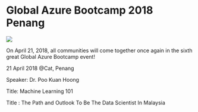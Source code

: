 # Global Azure Bootcamp 2018 Penang

<img src='http://mygab18.azurewebsites.net/img/logo-2018-500x444-inverted.png'>

On April 21, 2018, all communities will come together once again in the sixth great Global Azure Bootcamp event!

21 April 2018
@Cat, Penang


Speaker: Dr. Poo Kuan Hoong


Title: Machine Learning 101

Title : The Path and Outlook To Be The Data Scientist In Malaysia
